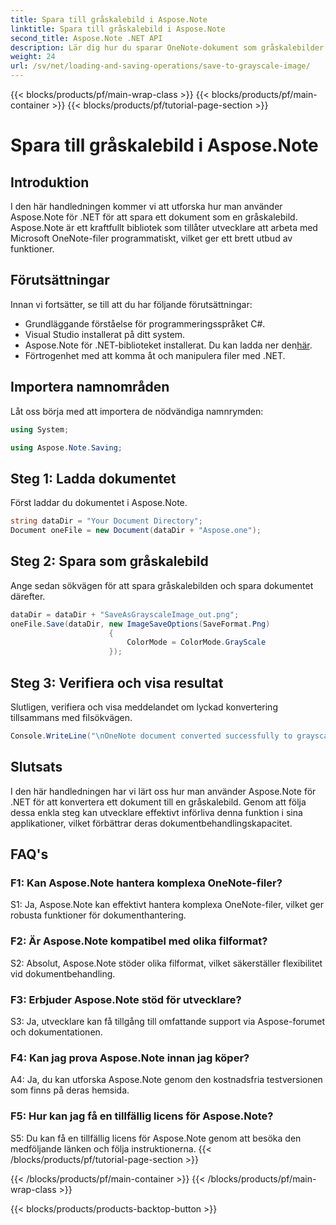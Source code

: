 ```yaml
---
title: Spara till gråskalebild i Aspose.Note
linktitle: Spara till gråskalebild i Aspose.Note
second_title: Aspose.Note .NET API
description: Lär dig hur du sparar OneNote-dokument som gråskalebilder med Aspose.Note för .NET. Följ denna omfattande handledning för effektiv dokumentbehandling.
weight: 24
url: /sv/net/loading-and-saving-operations/save-to-grayscale-image/
---
```


{{< blocks/products/pf/main-wrap-class >}}
{{< blocks/products/pf/main-container >}}
{{< blocks/products/pf/tutorial-page-section >}}

# Spara till gråskalebild i Aspose.Note

## Introduktion

I den här handledningen kommer vi att utforska hur man använder Aspose.Note för .NET för att spara ett dokument som en gråskalebild. Aspose.Note är ett kraftfullt bibliotek som tillåter utvecklare att arbeta med Microsoft OneNote-filer programmatiskt, vilket ger ett brett utbud av funktioner.

## Förutsättningar

Innan vi fortsätter, se till att du har följande förutsättningar:

- Grundläggande förståelse för programmeringsspråket C#.
- Visual Studio installerat på ditt system.
-  Aspose.Note för .NET-biblioteket installerat. Du kan ladda ner den[här](https://releases.aspose.com/note/net/).
- Förtrogenhet med att komma åt och manipulera filer med .NET.

## Importera namnområden

Låt oss börja med att importera de nödvändiga namnrymden:

```csharp
using System;

using Aspose.Note.Saving;

```

## Steg 1: Ladda dokumentet

Först laddar du dokumentet i Aspose.Note. 

```csharp
string dataDir = "Your Document Directory";
Document oneFile = new Document(dataDir + "Aspose.one");
```

## Steg 2: Spara som gråskalebild

Ange sedan sökvägen för att spara gråskalebilden och spara dokumentet därefter.

```csharp
dataDir = dataDir + "SaveAsGrayscaleImage_out.png";
oneFile.Save(dataDir, new ImageSaveOptions(SaveFormat.Png)
					  {
						  ColorMode = ColorMode.GrayScale
					  });
```

## Steg 3: Verifiera och visa resultat

Slutligen, verifiera och visa meddelandet om lyckad konvertering tillsammans med filsökvägen.

```csharp
Console.WriteLine("\nOneNote document converted successfully to grayscale image.\nFile saved at " + dataDir);
```

## Slutsats

I den här handledningen har vi lärt oss hur man använder Aspose.Note för .NET för att konvertera ett dokument till en gråskalebild. Genom att följa dessa enkla steg kan utvecklare effektivt införliva denna funktion i sina applikationer, vilket förbättrar deras dokumentbehandlingskapacitet.

## FAQ's

### F1: Kan Aspose.Note hantera komplexa OneNote-filer?

S1: Ja, Aspose.Note kan effektivt hantera komplexa OneNote-filer, vilket ger robusta funktioner för dokumenthantering.

### F2: Är Aspose.Note kompatibel med olika filformat?

S2: Absolut, Aspose.Note stöder olika filformat, vilket säkerställer flexibilitet vid dokumentbehandling.

### F3: Erbjuder Aspose.Note stöd för utvecklare?

S3: Ja, utvecklare kan få tillgång till omfattande support via Aspose-forumet och dokumentationen.

### F4: Kan jag prova Aspose.Note innan jag köper?

A4: Ja, du kan utforska Aspose.Note genom den kostnadsfria testversionen som finns på deras hemsida.

### F5: Hur kan jag få en tillfällig licens för Aspose.Note?

S5: Du kan få en tillfällig licens för Aspose.Note genom att besöka den medföljande länken och följa instruktionerna.
{{< /blocks/products/pf/tutorial-page-section >}}

{{< /blocks/products/pf/main-container >}}
{{< /blocks/products/pf/main-wrap-class >}}

{{< blocks/products/products-backtop-button >}}
